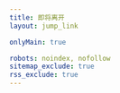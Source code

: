 ```yaml
---
title: 即将离开
layout: jump_link

onlyMain: true

robots: noindex, nofollow
sitemap_exclude: true
rss_exclude: true
---
```

